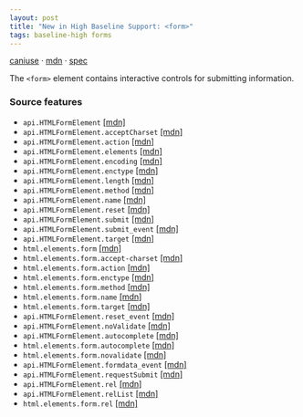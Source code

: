 ```yaml
---
layout: post
title: "New in High Baseline Support: <form>"
tags: baseline-high forms
---
```


[caniuse](https://caniuse.com/?search=form) · [mdn](https://developer.mozilla.org/en-US/search?q=<form>) · [spec](https://html.spec.whatwg.org/multipage/forms.html#the-form-element)

The `<form>` element contains interactive controls for submitting information.

### Source features

- ``api.HTMLFormElement`` [[mdn]](https://developer.mozilla.org/en-US/search?q=api.HTMLFormElement)
- ``api.HTMLFormElement.acceptCharset`` [[mdn]](https://developer.mozilla.org/en-US/search?q=api.HTMLFormElement.acceptCharset)
- ``api.HTMLFormElement.action`` [[mdn]](https://developer.mozilla.org/en-US/search?q=api.HTMLFormElement.action)
- ``api.HTMLFormElement.elements`` [[mdn]](https://developer.mozilla.org/en-US/search?q=api.HTMLFormElement.elements)
- ``api.HTMLFormElement.encoding`` [[mdn]](https://developer.mozilla.org/en-US/search?q=api.HTMLFormElement.encoding)
- ``api.HTMLFormElement.enctype`` [[mdn]](https://developer.mozilla.org/en-US/search?q=api.HTMLFormElement.enctype)
- ``api.HTMLFormElement.length`` [[mdn]](https://developer.mozilla.org/en-US/search?q=api.HTMLFormElement.length)
- ``api.HTMLFormElement.method`` [[mdn]](https://developer.mozilla.org/en-US/search?q=api.HTMLFormElement.method)
- ``api.HTMLFormElement.name`` [[mdn]](https://developer.mozilla.org/en-US/search?q=api.HTMLFormElement.name)
- ``api.HTMLFormElement.reset`` [[mdn]](https://developer.mozilla.org/en-US/search?q=api.HTMLFormElement.reset)
- ``api.HTMLFormElement.submit`` [[mdn]](https://developer.mozilla.org/en-US/search?q=api.HTMLFormElement.submit)
- ``api.HTMLFormElement.submit_event`` [[mdn]](https://developer.mozilla.org/en-US/search?q=api.HTMLFormElement.submit_event)
- ``api.HTMLFormElement.target`` [[mdn]](https://developer.mozilla.org/en-US/search?q=api.HTMLFormElement.target)
- ``html.elements.form`` [[mdn]](https://developer.mozilla.org/en-US/search?q=html.elements.form)
- ``html.elements.form.accept-charset`` [[mdn]](https://developer.mozilla.org/en-US/search?q=html.elements.form.accept-charset)
- ``html.elements.form.action`` [[mdn]](https://developer.mozilla.org/en-US/search?q=html.elements.form.action)
- ``html.elements.form.enctype`` [[mdn]](https://developer.mozilla.org/en-US/search?q=html.elements.form.enctype)
- ``html.elements.form.method`` [[mdn]](https://developer.mozilla.org/en-US/search?q=html.elements.form.method)
- ``html.elements.form.name`` [[mdn]](https://developer.mozilla.org/en-US/search?q=html.elements.form.name)
- ``html.elements.form.target`` [[mdn]](https://developer.mozilla.org/en-US/search?q=html.elements.form.target)
- ``api.HTMLFormElement.reset_event`` [[mdn]](https://developer.mozilla.org/en-US/search?q=api.HTMLFormElement.reset_event)
- ``api.HTMLFormElement.noValidate`` [[mdn]](https://developer.mozilla.org/en-US/search?q=api.HTMLFormElement.noValidate)
- ``api.HTMLFormElement.autocomplete`` [[mdn]](https://developer.mozilla.org/en-US/search?q=api.HTMLFormElement.autocomplete)
- ``html.elements.form.autocomplete`` [[mdn]](https://developer.mozilla.org/en-US/search?q=html.elements.form.autocomplete)
- ``html.elements.form.novalidate`` [[mdn]](https://developer.mozilla.org/en-US/search?q=html.elements.form.novalidate)
- ``api.HTMLFormElement.formdata_event`` [[mdn]](https://developer.mozilla.org/en-US/search?q=api.HTMLFormElement.formdata_event)
- ``api.HTMLFormElement.requestSubmit`` [[mdn]](https://developer.mozilla.org/en-US/search?q=api.HTMLFormElement.requestSubmit)
- ``api.HTMLFormElement.rel`` [[mdn]](https://developer.mozilla.org/en-US/search?q=api.HTMLFormElement.rel)
- ``api.HTMLFormElement.relList`` [[mdn]](https://developer.mozilla.org/en-US/search?q=api.HTMLFormElement.relList)
- ``html.elements.form.rel`` [[mdn]](https://developer.mozilla.org/en-US/search?q=html.elements.form.rel)
